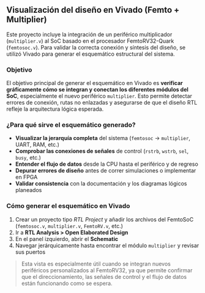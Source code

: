 ## Visualización del diseño en Vivado (Femto + Multiplier)

Este proyecto incluye la integración de un periférico multiplicador (`multiplier.v`) al SoC basado en el procesador FemtoRV32-Quark (`femtosoc.v`). Para validar la correcta conexión y síntesis del diseño, se utilizó Vivado para generar el esquemático estructural del sistema.

### Objetivo

El objetivo principal de generar el esquemático en Vivado es **verificar gráficamente cómo se integran y conectan los diferentes módulos del SoC**, especialmente el nuevo periférico `multiplier`. Esto permite detectar errores de conexión, rutas no enlazadas y asegurarse de que el diseño RTL refleje la arquitectura lógica esperada.

### ¿Para qué sirve el esquemático generado?

- **Visualizar la jerarquía completa** del sistema (`femtosoc` → `multiplier`, UART, RAM, etc.)
- **Comprobar las conexiones de señales** de control (`rstrb`, `wstrb`, `sel`, `busy`, etc.)
- **Entender el flujo de datos** desde la CPU hasta el periférico y de regreso
- **Depurar errores de diseño** antes de correr simulaciones o implementar en FPGA
- **Validar consistencia** con la documentación y los diagramas lógicos planeados

### Cómo generar el esquemático en Vivado

1. Crear un proyecto tipo *RTL Project* y añadir los archivos del FemtoSoC (`femtosoc.v`, `multiplier.v`, `FemtoRV.v`, etc.)
2. Ir a **RTL Analysis > Open Elaborated Design**
3. En el panel izquierdo, abrir el **Schematic**
4. Navegar jerárquicamente hasta encontrar el módulo `multiplier` y revisar sus puertos

> Esta vista es especialmente útil cuando se integran nuevos periféricos personalizados al FemtoRV32, ya que permite confirmar que el direccionamiento, las señales de control y el flujo de datos están funcionando como se espera.

